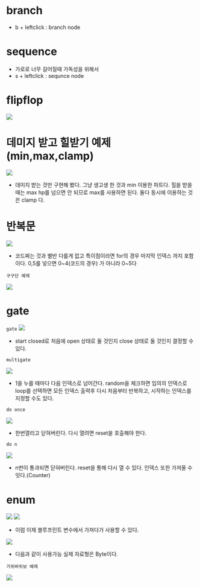 # branch

- b + leftclick : branch node

# sequence

- 가로로 너무 길어질때 가독성을 위해서
- s + leftclick : sequnce node

# flipflop

![](../image/2022-11-08-19-32-41.png)


# 데미지 받고 힐받기 예제(min,max,clamp)

![](../image/2022-11-08-19-51-06.png)

- 데미지 받는 것만 구현해 봤다. 그냥 생고생 한 것과 min 이용한 파트다. 힐을 받을때는 max hp를 넘으면 안 되므로 max를 사용하면 된다. 둘다 동시에 이용하는 것은 clamp 다.

# 반복문

![](../image/2022-11-08-20-05-10.png)

- 코드짜는 것과 별반 다를게 없고 특이점이라면 for의 경우 마지막 인덱스 까지 포함이다. 0,5를 넣으면 0~4(코드의 경우) 가 아니라 0~5다

`구구단 예제`

![](../image/2022-11-08-20-40-23.png)

# gate

`gate`
![](../image/2022-11-08-20-44-12.png)

- start closed로 처음에 open 상태로 둘 것인지 close 상태로 둘 것인지 결정할 수 있다.

`multigate`

![](../image/2022-11-08-20-48-26.png)

- 1을 누를 때마다 다음 인덱스로 넘어간다. random을 체크하면 임의의 인덱스로 loop를 선택하면 모든 인덱스 출력후 다시 처음부터 반복하고, 시작하는 인덱스를 지정할 수도 있다.

`do once`

![](../image/2022-11-08-20-52-51.png)

- 한번열리고 닫혀버린다. 다시 열려면 reset을 호출해야 한다.

`do n`

![](../image/2022-11-08-20-56-28.png)

- n번이 통과되면 닫혀버린다. reset을 통해 다시 열 수 있다. 인덱스 또한 가져올 수 잇다.(Counter)

# enum

![](../image/2022-11-08-21-30-01.png)
![](../image/2022-11-08-21-35-16.png)

- 이럼 이제 블루프린트 변수에서 가져다가 사용할 수 있다.

![](../image/2022-11-08-21-40-33.png)

- 다음과 같이 사용가능 실제 자료형은 Byte이다.

`가위바위보 예제`

![](../image/2022-11-08-22-11-05.png)